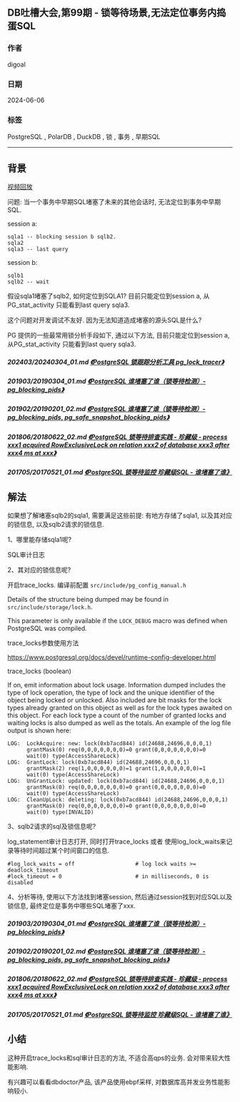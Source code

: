 ## DB吐槽大会,第99期 - 锁等待场景,无法定位事务内捣蛋SQL   
                      
### 作者                      
digoal                      
                      
### 日期                      
2024-06-06                      
                      
### 标签                      
PostgreSQL , PolarDB , DuckDB , 锁 , 事务 , 早期SQL             
                      
----                      
                      
## 背景                      
[视频回放]()      
  
问题: 当一个事务中早期SQL堵塞了未来的其他会话时, 无法定位到事务中早期SQL.    
  
session a:  
```  
sqla1 -- blocking session b sqlb2.  
sqla2   
sqla3 -- last query  
```  
  
session b:  
```  
sqlb1   
sqlb2 -- wait   
```  
  
假设sqla1堵塞了sqlb2, 如何定位到SQLA1? 目前只能定位到session a, 从PG_stat_activity 只能看到last query sqla3.    
  
这个问题对开发调试不友好.  因为无法知道造成堵塞的源头SQL是什么?     
  
PG 提供的一些最常用锁分析手段如下, 通过以下方法, 目前只能定位到session a, 从PG_stat_activity 只能看到last query sqla3.    
  
##### 202403/20240304_01.md   [《PostgreSQL 锁跟踪分析工具 pg_lock_tracer》](../202403/20240304_01.md)    
  
##### 201903/20190304_01.md   [《PostgreSQL 谁堵塞了谁（锁等待检测）- pg_blocking_pids》](../201903/20190304_01.md)    
  
##### 201902/20190201_02.md   [《PostgreSQL 谁堵塞了谁（锁等待检测）- pg_blocking_pids, pg_safe_snapshot_blocking_pids》](../201902/20190201_02.md)    
  
##### 201806/20180622_02.md   [《PostgreSQL 锁等待排查实践 - 珍藏级 - process xxx1 acquired RowExclusiveLock on relation xxx2 of database xxx3 after xxx4 ms at xxx》](../201806/20180622_02.md)    
  
##### 201705/20170521_01.md   [《PostgreSQL 锁等待监控 珍藏级SQL - 谁堵塞了谁》](../201705/20170521_01.md)    
  
## 解法  
如果想了解堵塞sqlb2的sqla1, 需要满足这些前提: 有地方存储了sqla1, 以及其对应的锁信息, 以及sqlb2请求的锁信息.   
  
1、哪里能存储sqla1呢?   
  
SQL审计日志  
  
2、其对应的锁信息呢?  
  
开启trace_locks.  编译前配置 `src/include/pg_config_manual.h`  
  
Details of the structure being dumped may be found in `src/include/storage/lock.h`.  
  
This parameter is only available if the `LOCK_DEBUG` macro was defined when PostgreSQL was compiled.  
  
trace_locks参数使用方法  
  
https://www.postgresql.org/docs/devel/runtime-config-developer.html  
  
trace_locks (boolean)   
  
If on, emit information about lock usage. Information dumped includes the type of lock operation, the type of lock and the unique identifier of the object being locked or unlocked. Also included are bit masks for the lock types already granted on this object as well as for the lock types awaited on this object. For each lock type a count of the number of granted locks and waiting locks is also dumped as well as the totals. An example of the log file output is shown here:  
```  
LOG:  LockAcquire: new: lock(0xb7acd844) id(24688,24696,0,0,0,1)  
      grantMask(0) req(0,0,0,0,0,0,0)=0 grant(0,0,0,0,0,0,0)=0  
      wait(0) type(AccessShareLock)  
LOG:  GrantLock: lock(0xb7acd844) id(24688,24696,0,0,0,1)  
      grantMask(2) req(1,0,0,0,0,0,0)=1 grant(1,0,0,0,0,0,0)=1  
      wait(0) type(AccessShareLock)  
LOG:  UnGrantLock: updated: lock(0xb7acd844) id(24688,24696,0,0,0,1)  
      grantMask(0) req(0,0,0,0,0,0,0)=0 grant(0,0,0,0,0,0,0)=0  
      wait(0) type(AccessShareLock)  
LOG:  CleanUpLock: deleting: lock(0xb7acd844) id(24688,24696,0,0,0,1)  
      grantMask(0) req(0,0,0,0,0,0,0)=0 grant(0,0,0,0,0,0,0)=0  
      wait(0) type(INVALID)  
```  
  
3、sqlb2请求的sql及锁信息呢?  
  
log_statement审计日志打开, 同时打开trace_locks 或者 使用log_lock_waits来记录等待时间超过某个时间窗口的信息.  
```  
#log_lock_waits = off                   # log lock waits >= deadlock_timeout  
#lock_timeout = 0                       # in milliseconds, 0 is disabled  
```  
  
4、分析等待, 使用以下方法找到堵塞session, 然后通过session找到对应SQL以及锁信息, 最终定位是事务中哪些SQL堵塞了xxx.  
  
##### 201903/20190304_01.md   [《PostgreSQL 谁堵塞了谁（锁等待检测）- pg_blocking_pids》](../201903/20190304_01.md)    
  
##### 201902/20190201_02.md   [《PostgreSQL 谁堵塞了谁（锁等待检测）- pg_blocking_pids, pg_safe_snapshot_blocking_pids》](../201902/20190201_02.md)    
  
##### 201806/20180622_02.md   [《PostgreSQL 锁等待排查实践 - 珍藏级 - process xxx1 acquired RowExclusiveLock on relation xxx2 of database xxx3 after xxx4 ms at xxx》](../201806/20180622_02.md)    
  
##### 201705/20170521_01.md   [《PostgreSQL 锁等待监控 珍藏级SQL - 谁堵塞了谁》](../201705/20170521_01.md)    
  
  
## 小结  
这种开启trace_locks和sql审计日志的方法, 不适合高qps的业务. 会对带来较大性能影响.   
    
有兴趣可以看看dbdoctor产品, 该产品使用ebpf采样, 对数据库高并发业务性能影响较小.   
  
  
